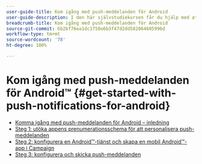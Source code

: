 ```yaml
---
user-guide-title: Kom igång med push-meddelanden för Android
user-guide-description: I den här självstudiekursen får du hjälp med att skicka push-meddelanden från Adobe Campaign till en Android-app.
breadcrumb-title: Kom igång med push-meddelanden för Android
source-git-commit: bb2bf76ea1dc1750a6b3f47d2dd582064605996d
workflow-type: tm+mt
source-wordcount: '78'
ht-degree: 100%

---
```



# Kom igång med push-meddelanden för Android™ {#get-started-with-push-notifications-for-android}

+ [Komma igång med push-meddelanden för Android – inledning](/help/tutorial-get-started-with-push-notifications-for-android/introduction.md)
+ [Steg 1: utöka appens prenumerationsschema för att personalisera push-meddelanden](/help/tutorial-get-started-with-push-notifications-for-android/extend-the-app-subscription-schema.md)
+ [Steg 2: konfigurera en Android™-tjänst och skapa en mobil Android™-app i Campaign](/help/tutorial-get-started-with-push-notifications-for-android/configure-an-android-service-in-campaign.md)
+ [Steg 3: konfigurera och skicka push-meddelanden](/help/tutorial-get-started-with-push-notifications-for-android/configure-and-send-push-notifications.md)
